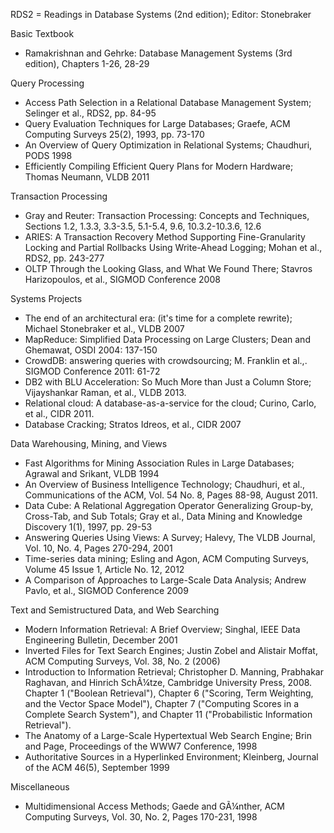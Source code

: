 
RDS2 = Readings in Database Systems (2nd edition); Editor: Stonebraker

Basic Textbook

* Ramakrishnan and Gehrke: Database Management Systems (3rd edition), Chapters 1-26, 28-29

Query Processing

* Access Path Selection in a Relational Database Management System; Selinger et al., RDS2, pp. 84-95
* Query Evaluation Techniques for Large Databases; Graefe, ACM Computing Surveys 25(2), 1993, pp. 73-170
* An Overview of Query Optimization in Relational Systems; Chaudhuri, PODS 1998
* Efficiently Compiling Efficient Query Plans for Modern Hardware; Thomas Neumann, VLDB 2011

Transaction Processing

* Gray and Reuter: Transaction Processing: Concepts and Techniques, Sections 1.2, 1.3.3, 3.3-3.5, 5.1-5.4, 9.6, 10.3.2-10.3.6, 12.6
* ARIES: A Transaction Recovery Method Supporting Fine-Granularity Locking and Partial Rollbacks Using Write-Ahead Logging; Mohan et al., RDS2, pp. 243-277
* OLTP Through the Looking Glass, and What We Found There; Stavros Harizopoulos, et al., SIGMOD Conference 2008

Systems Projects

* The end of an architectural era: (it's time for a complete rewrite); Michael Stonebraker et al., VLDB 2007
* MapReduce: Simplified Data Processing on Large Clusters; Dean and Ghemawat, OSDI 2004: 137-150
* CrowdDB: answering queries with crowdsourcing; M. Franklin et al.,. SIGMOD Conference 2011: 61-72
* DB2 with BLU Acceleration: So Much More than Just a Column Store; Vijayshankar Raman, et al., VLDB 2013.
* Relational cloud: A database-as-a-service for the cloud; Curino, Carlo, et al., CIDR 2011.
* Database Cracking; Stratos Idreos, et al., CIDR 2007

Data Warehousing, Mining, and Views

* Fast Algorithms for Mining Association Rules in Large Databases; Agrawal and Srikant, VLDB 1994
* An Overview of Business Intelligence Technology; Chaudhuri, et al., Communications of the ACM, Vol. 54 No. 8, Pages 88-98, August 2011.
* Data Cube: A Relational Aggregation Operator Generalizing Group-by, Cross-Tab, and Sub Totals; Gray et al., Data Mining and Knowledge Discovery 1(1), 1997, pp. 29-53
* Answering Queries Using Views: A Survey; Halevy, The VLDB Journal, Vol. 10, No. 4, Pages 270-294, 2001
* Time-series data mining; Esling and Agon, ACM Computing Surveys, Volume 45 Issue 1, Article No. 12, 2012
* A Comparison of Approaches to Large-Scale Data Analysis; Andrew Pavlo, et al., SIGMOD Conference 2009

Text and Semistructured Data, and Web Searching

* Modern Information Retrieval: A Brief Overview; Singhal, IEEE Data Engineering Bulletin, December 2001
* Inverted Files for Text Search Engines; Justin Zobel and Alistair Moffat, ACM Computing Surveys, Vol. 38, No. 2 (2006)
* Introduction to Information Retrieval; Christopher D. Manning, Prabhakar Raghavan, and Hinrich SchÃ¼tze, Cambridge University Press, 2008. Chapter 1 ("Boolean Retrieval"), Chapter 6 ("Scoring, Term Weighting, and the Vector Space Model"), Chapter 7 ("Computing Scores in a Complete Search System"), and Chapter 11 ("Probabilistic Information Retrieval").
* The Anatomy of a Large-Scale Hypertextual Web Search Engine; Brin and Page, Proceedings of the WWW7  Conference, 1998
* Authoritative Sources in a Hyperlinked Environment; Kleinberg, Journal of the ACM 46(5), September 1999

Miscellaneous
 
* Multidimensional Access Methods; Gaede and GÃ¼nther, ACM Computing Surveys, Vol. 30, No. 2, Pages 170-231, 1998
